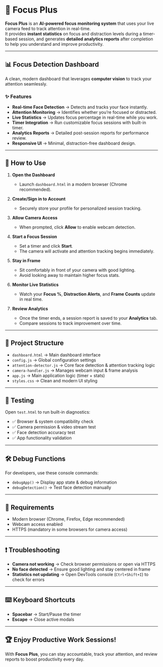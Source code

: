 # 🎯 Focus Plus  

**Focus Plus** is an **AI-powered focus monitoring system** that uses your live camera feed to track attention in real-time.  
It provides **instant statistics** on focus and distraction levels during a timer-based session, and generates **detailed analytics reports** after completion to help you understand and improve productivity.  

---

## 📊 Focus Detection Dashboard  

A clean, modern dashboard that leverages **computer vision** to track your attention seamlessly.  

### ✨ Features  
- **Real-time Face Detection** → Detects and tracks your face instantly.  
- **Attention Monitoring** → Identifies whether you’re focused or distracted.  
- **Live Statistics** → Updates focus percentage in real-time while you work.  
- **Timer Integration** → Run customizable focus sessions with built-in timer.  
- **Analytics Reports** → Detailed post-session reports for performance review.  
- **Responsive UI** → Minimal, distraction-free dashboard design.  

---

## 🚀 How to Use  

1. **Open the Dashboard**  
   - Launch `dashboard.html` in a modern browser (Chrome recommended).  

2. **Create/Sign in to Account**  
   - Securely store your profile for personalized session tracking.  

3. **Allow Camera Access**  
   - When prompted, click **Allow** to enable webcam detection.  

4. **Start a Focus Session**  
   - Set a timer and click **Start**.  
   - The camera will activate and attention tracking begins immediately.  

5. **Stay in Frame**  
   - Sit comfortably in front of your camera with good lighting.  
   - Avoid looking away to maintain higher focus stats.  

6. **Monitor Live Statistics**  
   - Watch your **Focus %**, **Distraction Alerts**, and **Frame Counts** update in real time.  

7. **Review Analytics**  
   - Once the timer ends, a session report is saved to your **Analytics** tab.  
   - Compare sessions to track improvement over time.  

---

## 📂 Project Structure  

- `dashboard.html` → Main dashboard interface  
- `config.js` → Global configuration settings  
- `attention-detector.js` → Core face detection & attention tracking logic  
- `camera-handler.js` → Manages webcam input & frame analysis  
- `app.js` → Main application logic (timer + stats)  
- `styles.css` → Clean and modern UI styling 

---

## 🧪 Testing  

Open `test.html` to run built-in diagnostics:  
- ✅ Browser & system compatibility check  
- ✅ Camera permission & video stream test  
- ✅ Face detection accuracy test  
- ✅ App functionality validation  

---

## 🛠 Debug Functions  

For developers, use these console commands:  
- `debugApp()` → Display app state & debug information  
- `debugDetection()` → Test face detection manually  

---

## 📌 Requirements  

- Modern browser (Chrome, Firefox, Edge recommended)  
- Webcam access enabled  
- HTTPS (mandatory in some browsers for camera access)  

---

## ❗ Troubleshooting  

- **Camera not working** → Check browser permissions or open via HTTPS  
- **No face detected** → Ensure good lighting and stay centered in frame  
- **Statistics not updating** → Open DevTools console (`Ctrl+Shift+I`) to check for errors  

---

## ⌨️ Keyboard Shortcuts  

- **Spacebar** → Start/Pause the timer  
- **Escape** → Close active modals  

---

## 🏆 Enjoy Productive Work Sessions!  

With **Focus Plus**, you can stay accountable, track your attention, and review reports to boost productivity every day.  
